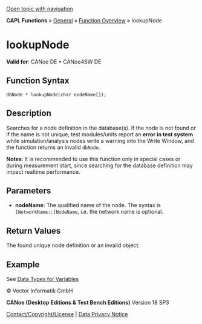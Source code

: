 [Open topic with navigation](../../../../../CANoeDEFamily.htm#Topics/CAPLFunctions/Other/Functions/CAPLfunctionlookupNode.md)

**CAPL Functions** » [General](../CAPLGeneralStartPage.md) » [Function Overview](../CAPLfunctionsGeneralOverview.md) » lookupNode

# lookupNode

**Valid for**: CANoe DE • CANoe4SW DE

## Function Syntax

```plaintext
dbNode * lookupNode(char nodeName[]);
```

## Description

Searches for a node definition in the database(s). If the node is not found or if the name is not unique, test modules/units report an **error in test system** while simulation/analysis nodes write a warning into the Write Window, and the function returns an invalid `dbNode`.

**Notes**: It is recommended to use this function only in special cases or during measurement start, since searching for the database definition may impact realtime performance.

## Parameters

- **nodeName**: The qualified name of the node. The syntax is `[NetworkName::]NodeName`, i.e. the network name is optional.

## Return Values

The found unique node definition or an invalid object.

## Example

See [Data Types for Variables](../../../Shared/CAPL/General/DataTypesForVariables.md#Database)

© Vector Informatik GmbH

**CANoe (Desktop Editions & Test Bench Editions)** Version 18 SP3

[Contact/Copyright/License](../../../Shared/ContactCopyrightLicense.md) | [Data Privacy Notice](https://www.vector.com/int/en/company/get-info/privacy-policy/)

